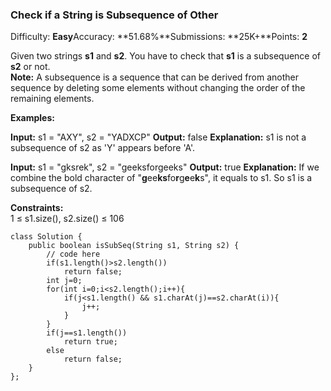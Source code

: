 
### Check if a String is Subsequence of Other

Difficulty:  **Easy**Accuracy:  **51.68%**Submissions:  **25K+**Points:  **2**

Given two strings  **s1**  and  **s2**. You have to check that  **s1**  is a subsequence of  **s2** or not.  
**Note:**  A subsequence is a sequence that can be derived from another sequence by deleting some elements without changing the order of the remaining elements.

**Examples:**

**Input:** s1 = "AXY", s2 = "YADXCP"
**Output:** false
**Explanation:** s1 is not a subsequence of s2 as 'Y' appears before 'A'.

**Input:** s1 = "gksrek", s2 = "geeksforgeeks"
**Output:** true
**Explanation:** If we combine the bold character of "**g**ee**ks**fo**r**g**e**e**k**s", it equals to s1. So s1 is a subsequence of s2. 

**Constraints:**  
1 ≤ s1.size(), s2.size() ≤ 106
```
class Solution {
    public boolean isSubSeq(String s1, String s2) {
        // code here
        if(s1.length()>s2.length())
            return false;
        int j=0;
        for(int i=0;i<s2.length();i++){
            if(j<s1.length() && s1.charAt(j)==s2.charAt(i)){
                j++;
            }
        }
        if(j==s1.length())
            return true;
        else
            return false;
    }
};
```

